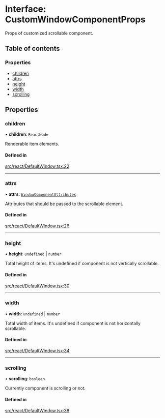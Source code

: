 # Interface: CustomWindowComponentProps

Props of customized scrollable component.

## Table of contents

### Properties

- [children](CustomWindowComponentProps.md#children)
- [attrs](CustomWindowComponentProps.md#attrs)
- [height](CustomWindowComponentProps.md#height)
- [width](CustomWindowComponentProps.md#width)
- [scrolling](CustomWindowComponentProps.md#scrolling)

## Properties

### children

• **children**: `ReactNode`

Renderable item elements.

#### Defined in

[src/react/DefaultWindow.tsx:22](https://github.com/inokawa/virtua/blob/57416e5/src/react/DefaultWindow.tsx#L22)

___

### attrs

• **attrs**: [`WindowComponentAttributes`](../API.md#windowcomponentattributes)

Attributes that should be passed to the scrollable element.

#### Defined in

[src/react/DefaultWindow.tsx:26](https://github.com/inokawa/virtua/blob/57416e5/src/react/DefaultWindow.tsx#L26)

___

### height

• **height**: `undefined` \| `number`

Total height of items. It's undefined if component is not vertically scrollable.

#### Defined in

[src/react/DefaultWindow.tsx:30](https://github.com/inokawa/virtua/blob/57416e5/src/react/DefaultWindow.tsx#L30)

___

### width

• **width**: `undefined` \| `number`

Total width of items. It's undefined if component is not horizontally scrollable.

#### Defined in

[src/react/DefaultWindow.tsx:34](https://github.com/inokawa/virtua/blob/57416e5/src/react/DefaultWindow.tsx#L34)

___

### scrolling

• **scrolling**: `boolean`

Currently component is scrolling or not.

#### Defined in

[src/react/DefaultWindow.tsx:38](https://github.com/inokawa/virtua/blob/57416e5/src/react/DefaultWindow.tsx#L38)
